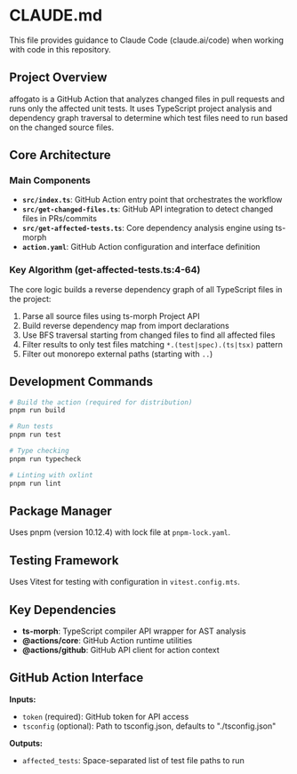# CLAUDE.md

This file provides guidance to Claude Code (claude.ai/code) when working with code in this repository.

## Project Overview

affogato is a GitHub Action that analyzes changed files in pull requests and runs only the affected unit tests. It uses TypeScript project analysis and dependency graph traversal to determine which test files need to run based on the changed source files.

## Core Architecture

### Main Components

- **`src/index.ts`**: GitHub Action entry point that orchestrates the workflow
- **`src/get-changed-files.ts`**: GitHub API integration to detect changed files in PRs/commits  
- **`src/get-affected-tests.ts`**: Core dependency analysis engine using ts-morph
- **`action.yaml`**: GitHub Action configuration and interface definition

### Key Algorithm (get-affected-tests.ts:4-64)

The core logic builds a reverse dependency graph of all TypeScript files in the project:
1. Parse all source files using ts-morph Project API
2. Build reverse dependency map from import declarations  
3. Use BFS traversal starting from changed files to find all affected files
4. Filter results to only test files matching `*.(test|spec).(ts|tsx)` pattern
5. Filter out monorepo external paths (starting with `..`)

## Development Commands

```bash
# Build the action (required for distribution)
pnpm run build

# Run tests
pnpm run test

# Type checking
pnpm run typecheck

# Linting with oxlint
pnpm run lint
```

## Package Manager

Uses pnpm (version 10.12.4) with lock file at `pnpm-lock.yaml`.

## Testing Framework

Uses Vitest for testing with configuration in `vitest.config.mts`.

## Key Dependencies

- **ts-morph**: TypeScript compiler API wrapper for AST analysis
- **@actions/core**: GitHub Action runtime utilities
- **@actions/github**: GitHub API client for action context

## GitHub Action Interface

**Inputs:**
- `token` (required): GitHub token for API access
- `tsconfig` (optional): Path to tsconfig.json, defaults to "./tsconfig.json"

**Outputs:**
- `affected_tests`: Space-separated list of test file paths to run